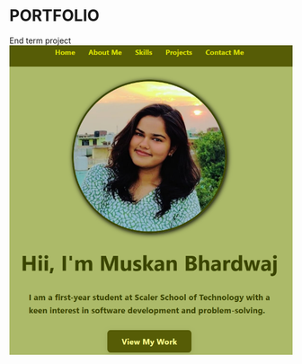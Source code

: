 # PORTFOLIO
End term project
[![Website Preview](portfolio.png)](https://muskan-bhardwaj.github.io/PORTFOLIO/)
